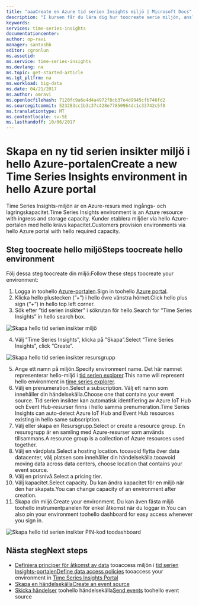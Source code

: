 ```yaml
---
title: "aaaCreate en Azure tid serien Insights miljö | Microsoft Docs"
description: "I kursen får du lära dig hur toocreate serie miljön, ansluter du det tooan händelsekälla och klara tooanalyze din händelsedata i minuter."
keywords: 
services: time-series-insights
documentationcenter: 
author: op-ravi
manager: santoshb
editor: cgronlun
ms.assetid: 
ms.service: time-series-insights
ms.devlang: na
ms.topic: get-started-article
ms.tgt_pltfrm: na
ms.workload: big-data
ms.date: 04/21/2017
ms.author: omravi
ms.openlocfilehash: 7120fc9a6e4d4a4972f8cb37e4d9945cfb746fd2
ms.sourcegitcommit: 523283cc1b3c37c428e77850964dc1c33742c5f0
ms.translationtype: MT
ms.contentlocale: sv-SE
ms.lasthandoff: 10/06/2017
---
```

# <a name="create-a-new-time-series-insights-environment-in-hello-azure-portal"></a><span data-ttu-id="18df8-103">Skapa en ny tid serien insikter miljö i hello Azure-portalen</span><span class="sxs-lookup"><span data-stu-id="18df8-103">Create a new Time Series Insights environment in hello Azure portal</span></span>

<span data-ttu-id="18df8-104">Time Series Insights-miljön är en Azure-resurs med ingångs- och lagringskapacitet.</span><span class="sxs-lookup"><span data-stu-id="18df8-104">Time Series Insights environment is an Azure resource with ingress and storage capacity.</span></span> <span data-ttu-id="18df8-105">Kunder etablera miljöer via hello Azure-portalen med hello krävs kapacitet.</span><span class="sxs-lookup"><span data-stu-id="18df8-105">Customers provision environments via hello Azure portal with hello required capacity.</span></span>

## <a name="steps-toocreate-hello-environment"></a><span data-ttu-id="18df8-106">Steg toocreate hello miljö</span><span class="sxs-lookup"><span data-stu-id="18df8-106">Steps toocreate hello environment</span></span>

<span data-ttu-id="18df8-107">Följ dessa steg toocreate din miljö:</span><span class="sxs-lookup"><span data-stu-id="18df8-107">Follow these steps toocreate your environment:</span></span>

1.  <span data-ttu-id="18df8-108">Logga in toohello [Azure-portalen](https://portal.azure.com).</span><span class="sxs-lookup"><span data-stu-id="18df8-108">Sign in toohello [Azure portal](https://portal.azure.com).</span></span>
2.  <span data-ttu-id="18df8-109">Klicka hello plustecken (”+”) i hello övre vänstra hörnet.</span><span class="sxs-lookup"><span data-stu-id="18df8-109">Click hello plus sign (“+”) in hello top left corner.</span></span>
3.  <span data-ttu-id="18df8-110">Sök efter ”tid serien insikter” i sökrutan för hello.</span><span class="sxs-lookup"><span data-stu-id="18df8-110">Search for “Time Series Insights” in hello search box.</span></span>

  ![Skapa hello tid serien insikter miljö](media/get-started/getstarted-create-environment1.png)

4.  <span data-ttu-id="18df8-112">Välj ”Time Series Insights”, klicka på ”Skapa”.</span><span class="sxs-lookup"><span data-stu-id="18df8-112">Select “Time Series Insights”, click “Create”.</span></span>

  ![Skapa hello tid serien insikter resursgrupp](media/get-started/getstarted-create-environment2.png)

5.  <span data-ttu-id="18df8-114">Ange ett namn på miljön.</span><span class="sxs-lookup"><span data-stu-id="18df8-114">Specify environment name.</span></span> <span data-ttu-id="18df8-115">Det här namnet representerar hello-miljö i [tid serien explorer](https://insights.timeseries.azure.com).</span><span class="sxs-lookup"><span data-stu-id="18df8-115">This name will represent hello environment in [time series explorer](https://insights.timeseries.azure.com).</span></span>
6.  <span data-ttu-id="18df8-116">Välj en prenumeration.</span><span class="sxs-lookup"><span data-stu-id="18df8-116">Select a subscription.</span></span> <span data-ttu-id="18df8-117">Välj ett namn som innehåller din händelsekälla.</span><span class="sxs-lookup"><span data-stu-id="18df8-117">Choose one that contains your event source.</span></span> <span data-ttu-id="18df8-118">Tid serien insikter kan automatisk identifiering av Azure IoT Hub och Event Hub-resurser finns i hello samma prenumeration.</span><span class="sxs-lookup"><span data-stu-id="18df8-118">Time Series Insights can auto-detect Azure IoT Hub and Event Hub resources existing in hello same subscription.</span></span>
7.  <span data-ttu-id="18df8-119">Välj eller skapa en Resursgrupp.</span><span class="sxs-lookup"><span data-stu-id="18df8-119">Select or create a resource group.</span></span> <span data-ttu-id="18df8-120">En resursgrupp är en samling med Azure-resurser som används tillsammans.</span><span class="sxs-lookup"><span data-stu-id="18df8-120">A resource group is a collection of Azure resources used together.</span></span>
8.  <span data-ttu-id="18df8-121">Välj en värdplats.</span><span class="sxs-lookup"><span data-stu-id="18df8-121">Select a hosting location.</span></span> <span data-ttu-id="18df8-122">tooavoid flytta över data datacenter, välj platsen som innehåller din händelsekälla.</span><span class="sxs-lookup"><span data-stu-id="18df8-122">tooavoid moving data across data centers, choose location that contains your event source.</span></span>
9.  <span data-ttu-id="18df8-123">Välj en prisnivå.</span><span class="sxs-lookup"><span data-stu-id="18df8-123">Select a pricing tier.</span></span>
10. <span data-ttu-id="18df8-124">Välj kapacitet.</span><span class="sxs-lookup"><span data-stu-id="18df8-124">Select capacity.</span></span> <span data-ttu-id="18df8-125">Du kan ändra kapacitet för en miljö när den har skapats.</span><span class="sxs-lookup"><span data-stu-id="18df8-125">You can change capacity of an environment after creation.</span></span>
11. <span data-ttu-id="18df8-126">Skapa din miljö.</span><span class="sxs-lookup"><span data-stu-id="18df8-126">Create your environment.</span></span> <span data-ttu-id="18df8-127">Du kan även fästa miljö toohello instrumentpanelen för enkel åtkomst när du loggar in.</span><span class="sxs-lookup"><span data-stu-id="18df8-127">You can also pin your environment toohello dashboard for easy access whenever you sign in.</span></span>

  ![Skapa hello tid serien insikter PIN-kod toodashboard](media/get-started/getstarted-create-environment3.png)

## <a name="next-steps"></a><span data-ttu-id="18df8-129">Nästa steg</span><span class="sxs-lookup"><span data-stu-id="18df8-129">Next steps</span></span>

* <span data-ttu-id="18df8-130">[Definiera principer för åtkomst av data](time-series-insights-data-access.md) tooaccess miljön i [tid serien Insights-portalen](https://insights.timeseries.azure.com)</span><span class="sxs-lookup"><span data-stu-id="18df8-130">[Define data access policies](time-series-insights-data-access.md) tooaccess your environment in [Time Series Insights Portal](https://insights.timeseries.azure.com)</span></span>
* [<span data-ttu-id="18df8-131">Skapa en händelsekälla</span><span class="sxs-lookup"><span data-stu-id="18df8-131">Create an event source</span></span>](time-series-insights-add-event-source.md)
* <span data-ttu-id="18df8-132">[Skicka händelser](time-series-insights-send-events.md) toohello händelsekälla</span><span class="sxs-lookup"><span data-stu-id="18df8-132">[Send events](time-series-insights-send-events.md) toohello event source</span></span>

